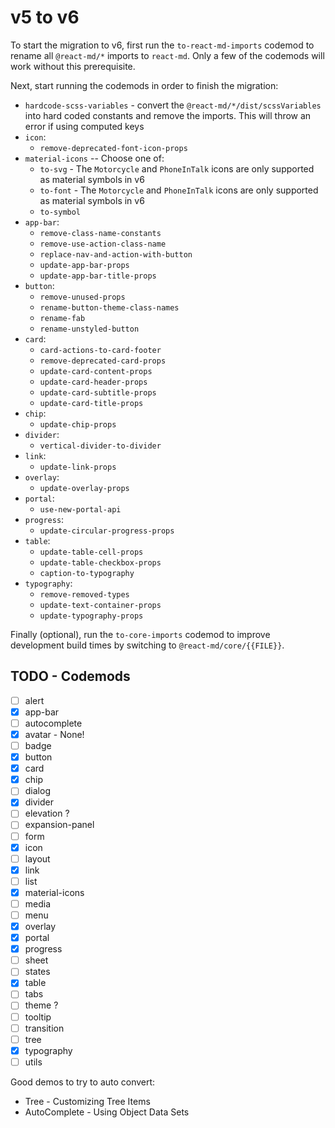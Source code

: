 # v5 to v6

To start the migration to v6, first run the `to-react-md-imports` codemod to
rename all `@react-md/*` imports to `react-md`. Only a few of the codemods will
work without this prerequisite.

Next, start running the codemods in order to finish the migration:

- `hardcode-scss-variables` - convert the `@react-md/*/dist/scssVariables` into
  hard coded constants and remove the imports. This will throw an error if using
  computed keys
- `icon`:
  - `remove-deprecated-font-icon-props`
- `material-icons` -- Choose one of:
  - `to-svg` - The `Motorcycle` and `PhoneInTalk` icons are only supported as
    material symbols in v6
  - `to-font` - The `Motorcycle` and `PhoneInTalk` icons are only supported as
    material symbols in v6
  - `to-symbol`
- `app-bar`:
  - `remove-class-name-constants`
  - `remove-use-action-class-name`
  - `replace-nav-and-action-with-button`
  - `update-app-bar-props`
  - `update-app-bar-title-props`
- `button`:
  - `remove-unused-props`
  - `rename-button-theme-class-names`
  - `rename-fab`
  - `rename-unstyled-button`
- `card`:
  - `card-actions-to-card-footer`
  - `remove-deprecated-card-props`
  - `update-card-content-props`
  - `update-card-header-props`
  - `update-card-subtitle-props`
  - `update-card-title-props`
- `chip`:
  - `update-chip-props`
- `divider`:
  - `vertical-divider-to-divider`
- `link`:
  - `update-link-props`
- `overlay`:
  - `update-overlay-props`
- `portal`:
  - `use-new-portal-api`
- `progress`:
  - `update-circular-progress-props`
- `table`:
  - `update-table-cell-props`
  - `update-table-checkbox-props`
  - `caption-to-typography`
- `typography`:
  - `remove-removed-types`
  - `update-text-container-props`
  - `update-typography-props`

Finally (optional), run the `to-core-imports` codemod to improve development
build times by switching to `@react-md/core/{{FILE}}`.

## TODO - Codemods

- [ ] alert
- [x] app-bar
- [ ] autocomplete
- [x] avatar - None!
- [ ] badge
- [x] button
- [x] card
- [x] chip
- [ ] dialog
- [x] divider
- [ ] elevation ?
- [ ] expansion-panel
- [ ] form
- [x] icon
- [ ] layout
- [x] link
- [ ] list
- [x] material-icons
- [ ] media
- [ ] menu
- [x] overlay
- [x] portal
- [x] progress
- [ ] sheet
- [ ] states
- [x] table
- [ ] tabs
- [ ] theme ?
- [ ] tooltip
- [ ] transition
- [ ] tree
- [x] typography
- [ ] utils

Good demos to try to auto convert:

- Tree - Customizing Tree Items
- AutoComplete - Using Object Data Sets

